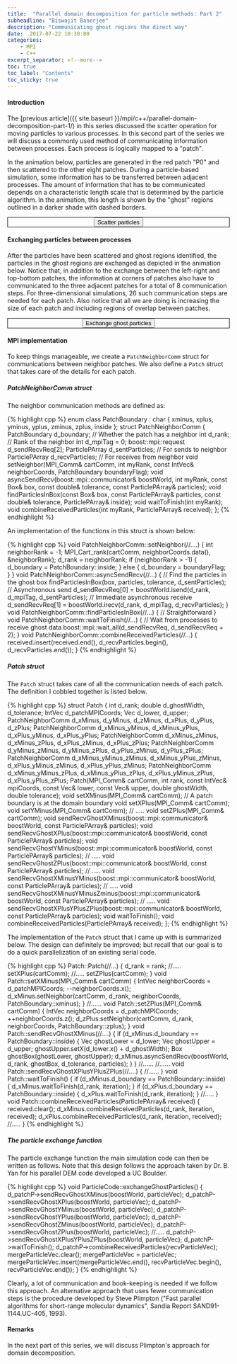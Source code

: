 ```yaml
---
title:  "Parallel domain decomposition for particle methods: Part 2"
subheadline: "Biswajit Banerjee"
description: "Communicating ghost regions the direct way"
date:  2017-07-22 10:30:00
categories:
    - MPI
    - C++
excerpt_separator: <!--more-->
toc: true
toc_label: "Contents"
toc_sticky: true
---
```


#### Introduction ####
The [previous article]({{ site.baseurl }}/mpi/c++/parallel-domain-decomposition-part-1/) in this series
discussed the scatter operation for moving particles to various processes.  In this second part
of the series we will discuss a commonly used method of communicating information between
processes.  Each process is logically mapped to a "patch".
<!--more-->

In the animation below, particles are generated in the red patch "P0" and then scattered
to the other eight patches.  During a particle-based simulation, some information has to
be transferred between adjacent processes.  The amount of information that has to be
communicated depends on a characteristic length scale that is determined by the particle
algorithm.  In the animation, this length is shown by the "ghost" regions outlined in
a darker shade with dashed borders.

<div align="center" style="border:1px solid black">
<div>
  <input name="restartScatter" type="button" value="Scatter particles" onclick="particleScatterGhost.restartAnimation()" />
</div>
<div>
  <canvas id="particle-scatter-ghost" height="500" width="500"></canvas>
</div>
</div>
<p/>

#### Exchanging particles between processes ####
After the particles have been scattered and ghost regions identified, the particles in
the ghost regions are exchanged as depicted in the animation below.  Notice that, in
addition to the exchange between the left-right and top-bottom patches, the information
at corners of patches also have to communicated to the three adjacent patches for a total
of 8 communication steps. For three-dimensional simulations, 26 such communication steps
are needed for each patch. Also notice that all we are doing is increasing the size of
each patch and including regions of overlap between patches.

<div align="center" style="border:1px solid black">
<div>
  <input name="restartExchange" type="button" value="Exchange ghost particles" onclick="particleExchange.restartAnimation()" />
</div>
<div>
  <canvas id="particle-exchange-ghost" height="500" width="500"></canvas>
</div>
</div>
<p/>

#### MPI implementation ####
To keep things manageable, we create a `PatchNeighborComm` struct for communications
between neighbor patches. We also define a `Patch` struct that takes care of the details for each patch.

##### PatchNeighborComm struct #####
The neighbor communication methods are defined as:

{% highlight cpp %}
enum class PatchBoundary : char {
  xminus, xplus, yminus, yplus, zminus, zplus, inside
};
struct PatchNeighborComm {
  PatchBoundary d_boundary;   // Whether the patch has a neighbor
  int d_rank;                 // Rank of the neighbor
  int d_mpiTag = 0;
  boost::mpi::request d_sendRecvReq[2];
  ParticlePArray d_sentParticles; // For sends to neighbor
  ParticlePArray d_recvParticles; // For receives from neighbor
  void setNeighbor(MPI_Comm& cartComm, int myRank,
                   const IntVec& neighborCoords,
                   PatchBoundary boundaryFlag);
  void asyncSendRecv(boost::mpi::communicator& boostWorld,
                     int myRank, const Box& box, const double& tolerance,
                     const ParticlePArray& particles);
  void findParticlesInBox(const Box& box,
                          const ParticlePArray& particles,
                          const double& tolerance,
                          ParticlePArray& inside);
  void waitToFinish(int myRank);
  void combineReceivedParticles(int myRank, ParticlePArray& received);
};
{% endhighlight %}

An implementation of the functions in this struct is shown below:

{% highlight cpp %}
void PatchNeighborComm::setNeighbor(//....) {
  int neighborRank = -1;
  MPI_Cart_rank(cartComm, neighborCoords.data(), &neighborRank);
  d_rank = neighborRank;
  if (neighborRank > -1) {
    d_boundary = PatchBoundary::inside;
  } else {
    d_boundary = boundaryFlag;
  }
}
void PatchNeighborComm::asyncSendRecv(//...) {
  // Find the particles in the ghost box
  findParticlesInBox(box, particles, tolerance, d_sentParticles);
  // Asynchronous send
  d_sendRecvReq[0] = boostWorld.isend(d_rank, d_mpiTag, d_sentParticles);
  // Immediate asynchronous receive
  d_sendRecvReq[1] = boostWorld.irecv(d_rank, d_mpiTag, d_recvParticles);
}
void PatchNeighborComm::findParticlesInBox(//...) { // Straightforward }
void PatchNeighborComm::waitToFinish(//...) {
  // Wait from processes to receive ghost data
  boost::mpi::wait_all(d_sendRecvReq, d_sendRecvReq + 2);
}
void PatchNeighborComm::combineReceivedParticles(//...) {
  received.insert(received.end(), d_recvParticles.begin(), d_recvParticles.end());
}
{% endhighlight %}


##### Patch struct #####
The `Patch` struct takes care of all the communication needs of each patch.  The
definition I cobbled together is listed below.

{% highlight cpp %}
struct Patch {
  int d_rank;
  double d_ghostWidth, d_tolerance;
  IntVec d_patchMPICoords;
  Vec d_lower, d_upper;
  PatchNeighborComm d_xMinus, d_yMinus, d_zMinus, d_xPlus, d_yPlus, d_zPlus;
  PatchNeighborComm d_xMinus_yMinus, d_xMinus_yPlus, d_xPlus_yMinus, d_xPlus_yPlus;
  PatchNeighborComm d_xMinus_zMinus, d_xMinus_zPlus, d_xPlus_zMinus, d_xPlus_zPlus;
  PatchNeighborComm d_yMinus_zMinus, d_yMinus_zPlus, d_yPlus_zMinus, d_yPlus_zPlus;
  PatchNeighborComm d_xMinus_yMinus_zMinus, d_xMinus_yPlus_zMinus, d_xPlus_yMinus_zMinus, d_xPlus_yPlus_zMinus;
  PatchNeighborComm d_xMinus_yMinus_zPlus, d_xMinus_yPlus_zPlus, d_xPlus_yMinus_zPlus, d_xPlus_yPlus_zPlus;
  Patch(MPI_Comm& cartComm,
        int rank, const IntVec& mpiCoords, const Vec& lower, const Vec& upper,
        double ghostWidth, double tolerance);
  void setXMinus(MPI_Comm& cartComm); // A patch boundary is at the domain boundary
  void setXPlus(MPI_Comm& cartComm);
  void setYMinus(MPI_Comm& cartComm);
  // .....
  void setZPlus(MPI_Comm& cartComm);
  void sendRecvGhostXMinus(boost::mpi::communicator& boostWorld,
                           const ParticlePArray& particles);
  void sendRecvGhostXPlus(boost::mpi::communicator& boostWorld,
                          const ParticlePArray& particles);
  void sendRecvGhostYMinus(boost::mpi::communicator& boostWorld,
                           const ParticlePArray& particles);
  // .....
  void sendRecvGhostZPlus(boost::mpi::communicator& boostWorld,
                          const ParticlePArray& particles);
  // .....
  void sendRecvGhostXMinusYMinus(boost::mpi::communicator& boostWorld,
                                 const ParticlePArray& particles);
  // .....
  void sendRecvGhostXMinusYMinusZminus(boost::mpi::communicator& boostWorld,
                                       const ParticlePArray& particles);
  // .....
  void sendRecvGhostXPlusYPlusZPlus(boost::mpi::communicator& boostWorld,
                                    const ParticlePArray& particles);
  void waitToFinish();
  void combineReceivedParticles(ParticlePArray& received);
};
{% endhighlight %}

The implementation of the `Patch` struct that I came up with is summarized below.
The design can definitely be improved; but recall that our goal is to do a quick
parallelization of an existing serial code.

{% highlight cpp %}
Patch::Patch(//...) {
 d_rank = rank;
 //.....
 setXPlus(cartComm);
 //.....
 setZPlus(cartComm);
}
void Patch::setXMinus(MPI_Comm& cartComm) {
  IntVec neighborCoords = d_patchMPICoords;
  --neighborCoords.x();
  d_xMinus.setNeighbor(cartComm, d_rank, neighborCoords, PatchBoundary::xminus);
}
//......
void Patch::setZPlus(MPI_Comm& cartComm) {
  IntVec neighborCoords = d_patchMPICoords;
  ++neighborCoords.z();
  d_zPlus.setNeighbor(cartComm, d_rank, neighborCoords, PatchBoundary::zplus);
}
void Patch::sendRecvGhostXMinus(//....) {
  if (d_xMinus.d_boundary == PatchBoundary::inside) {
    Vec ghostLower = d_lower;
    Vec ghostUpper = d_upper;
    ghostUpper.setX(d_lower.x() + d_ghostWidth);
    Box ghostBox(ghostLower, ghostUpper);
    d_xMinus.asyncSendRecv(boostWorld, d_rank, ghostBox, d_tolerance, particles);
  }
}
//......
//......
void Patch::sendRecvGhostXPlusYPlusZPlus(//....) {
//......
}
void Patch::waitToFinish() {
  if (d_xMinus.d_boundary == PatchBoundary::inside) {
    d_xMinus.waitToFinish(d_rank, iteration);
  }
  if (d_xPlus.d_boundary == PatchBoundary::inside) {
    d_xPlus.waitToFinish(d_rank, iteration);
  }
  //.....
}
void Patch::combineReceivedParticles(ParticlePArray& received) {
  received.clear();
  d_xMinus.combineReceivedParticles(d_rank, iteration, received);
  d_xPlus.combineReceivedParticles(d_rank, iteration, received);
  //.....
}
{% endhighlight %}
<p/>

##### The particle exchange function #####
The particle exchange function the main simulation code can then be written as follows.
Note that this design follows the approach taken by Dr. B. Yan for his parallel DEM code
developed a UC Boulder.

{% highlight cpp %}
void
ParticleCode::exchangeGhostParticles() {
  d_patchP->sendRecvGhostXMinus(boostWorld, particleVec);
  d_patchP->sendRecvGhostXPlus(boostWorld, particleVec);
  d_patchP->sendRecvGhostYMinus(boostWorld, particleVec);
  d_patchP->sendRecvGhostYPlus(boostWorld, particleVec);
  d_patchP->sendRecvGhostZMinus(boostWorld, particleVec);
  d_patchP->sendRecvGhostZPlus(boostWorld, particleVec);
  //.....
  d_patchP->sendRecvGhostXPlusYPlusZPlus(boostWorld, particleVec);
  d_patchP->waitToFinish();
  d_patchP->combineReceivedParticles(recvParticleVec);
  mergeParticleVec.clear();
  mergeParticleVec = particleVec;
  mergeParticleVec.insert(mergeParticleVec.end(), recvParticleVec.begin(),
                          recvParticleVec.end());
}
{% endhighlight %}

Clearly, a lot of communication and book-keeping is needed if we follow this approach.  An
alternative approach that uses fewer communication steps is the procedure developed by
Steve Plimpton ("Fast parallel algorithms for short-range molecular dynamics", Sandia Report
SAND91-1144.UC-405, 1993).

#### Remarks ####
In the next part of this series, we will discuss Plimpton's approach for domain decomposition.

<script src="{{ site.baseurl }}/assets/js/d3.v4.min.js"></script>
<script src="{{ site.baseurl }}/assets/js/colorbrewer.min.js"></script>
<script src="{{ site.baseurl }}/assets/js/particleScatterGhost.js"></script>
<script src="{{ site.baseurl }}/assets/js/particleExchange.js"></script>

